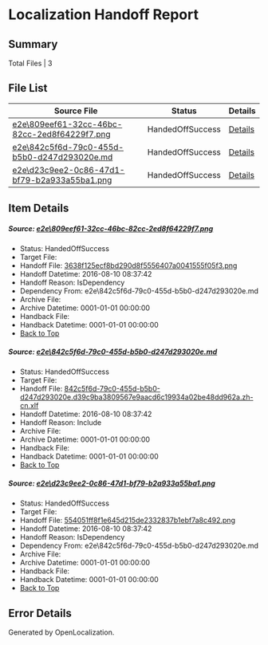 # <a name='report-top'></a> Localization Handoff Report

## Summary
 Total Files | 3

## File List
 Source File | Status | Details 
 ----------- | ------ | ------- 
 [e2e\809eef61-32cc-46bc-82cc-2ed8f64229f7.png](https://github.com/OpenLocalizationTestOrg/oltest/blob/a425dd45d56b5efcc0fbd22a76a5138cf5373cde/e2e/809eef61-32cc-46bc-82cc-2ed8f64229f7.png) | HandedOffSuccess | [Details](#3638f125ecf8bd290d8f5556407a0041555f05f31)
 [e2e\842c5f6d-79c0-455d-b5b0-d247d293020e.md](https://github.com/OpenLocalizationTestOrg/oltest/blob/a425dd45d56b5efcc0fbd22a76a5138cf5373cde/e2e/842c5f6d-79c0-455d-b5b0-d247d293020e.md) | HandedOffSuccess | [Details](#a6c4dfbe27c3e8f71dcb6643efa19f7a4649add12)
 [e2e\d23c9ee2-0c86-47d1-bf79-b2a933a55ba1.png](https://github.com/OpenLocalizationTestOrg/oltest/blob/a425dd45d56b5efcc0fbd22a76a5138cf5373cde/e2e/d23c9ee2-0c86-47d1-bf79-b2a933a55ba1.png) | HandedOffSuccess | [Details](#554051ff8f1e645d215de2332837b1ebf7a8c4923)

## Item Details
##### <a name='3638f125ecf8bd290d8f5556407a0041555f05f31'></a> Source: [e2e\809eef61-32cc-46bc-82cc-2ed8f64229f7.png](https://github.com/OpenLocalizationTestOrg/oltest/blob/a425dd45d56b5efcc0fbd22a76a5138cf5373cde/e2e/809eef61-32cc-46bc-82cc-2ed8f64229f7.png)
* Status: HandedOffSuccess
* Target File: 
* Handoff File: [3638f125ecf8bd290d8f5556407a0041555f05f3.png](https://github.com/OpenLocalizationTestOrg/olhandoff-e2e/blob/1fdd548094cbfc95e8dd41323f1e3a3676f08f34/ol-handoff/OpenLocalizationTestOrg/ol-test-zhcn/ci/ht/3638f125ecf8bd290d8f5556407a0041555f05f3.png)
* Handoff Datetime: 2016-08-10 08:37:42
* Handoff Reason: IsDependency
* Dependency From: e2e\842c5f6d-79c0-455d-b5b0-d247d293020e.md
* Archive File: 
* Archive Datetime: 0001-01-01 00:00:00
* Handback File: 
* Handback Datetime: 0001-01-01 00:00:00
* [Back to Top](#report-top)

##### <a name='a6c4dfbe27c3e8f71dcb6643efa19f7a4649add12'></a> Source: [e2e\842c5f6d-79c0-455d-b5b0-d247d293020e.md](https://github.com/OpenLocalizationTestOrg/oltest/blob/a425dd45d56b5efcc0fbd22a76a5138cf5373cde/e2e/842c5f6d-79c0-455d-b5b0-d247d293020e.md)
* Status: HandedOffSuccess
* Target File: 
* Handoff File: [842c5f6d-79c0-455d-b5b0-d247d293020e.d39c9ba3809567e9aacd6c19934a02be48dd962a.zh-cn.xlf](https://github.com/OpenLocalizationTestOrg/olhandoff-e2e/blob/1fdd548094cbfc95e8dd41323f1e3a3676f08f34/ol-handoff/OpenLocalizationTestOrg/ol-test-zhcn/ci/ht/842c5f6d-79c0-455d-b5b0-d247d293020e.d39c9ba3809567e9aacd6c19934a02be48dd962a.zh-cn.xlf)
* Handoff Datetime: 2016-08-10 08:37:42
* Handoff Reason: Include
* Archive File: 
* Archive Datetime: 0001-01-01 00:00:00
* Handback File: 
* Handback Datetime: 0001-01-01 00:00:00
* [Back to Top](#report-top)

##### <a name='554051ff8f1e645d215de2332837b1ebf7a8c4923'></a> Source: [e2e\d23c9ee2-0c86-47d1-bf79-b2a933a55ba1.png](https://github.com/OpenLocalizationTestOrg/oltest/blob/a425dd45d56b5efcc0fbd22a76a5138cf5373cde/e2e/d23c9ee2-0c86-47d1-bf79-b2a933a55ba1.png)
* Status: HandedOffSuccess
* Target File: 
* Handoff File: [554051ff8f1e645d215de2332837b1ebf7a8c492.png](https://github.com/OpenLocalizationTestOrg/olhandoff-e2e/blob/1fdd548094cbfc95e8dd41323f1e3a3676f08f34/ol-handoff/OpenLocalizationTestOrg/ol-test-zhcn/ci/ht/554051ff8f1e645d215de2332837b1ebf7a8c492.png)
* Handoff Datetime: 2016-08-10 08:37:42
* Handoff Reason: IsDependency
* Dependency From: e2e\842c5f6d-79c0-455d-b5b0-d247d293020e.md
* Archive File: 
* Archive Datetime: 0001-01-01 00:00:00
* Handback File: 
* Handback Datetime: 0001-01-01 00:00:00
* [Back to Top](#report-top)


## Error Details

Generated by OpenLocalization.
